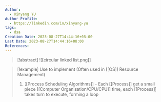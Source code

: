 ```yaml
---
Author:
  - Xinyang YU
Author Profile:
  - https://linkedin.com/in/xinyang-yu
tags:
  - dsa
Creation Date: 2023-08-27T14:44:16+08:00
Last Date: 2023-08-27T14:44:16+08:00
References:
---
```

>[!abstract]
>![[circular linked list.png]]

>[!example] Use to implement (Often used in [[OS]] Resource Management)
>1. [[Process Scheduling Algorithms]] - Each [[Process]] get a small piece [[Computer Organisation/CPU/CPU]] time, each [[Process]] takes turn to execute, forming a loop